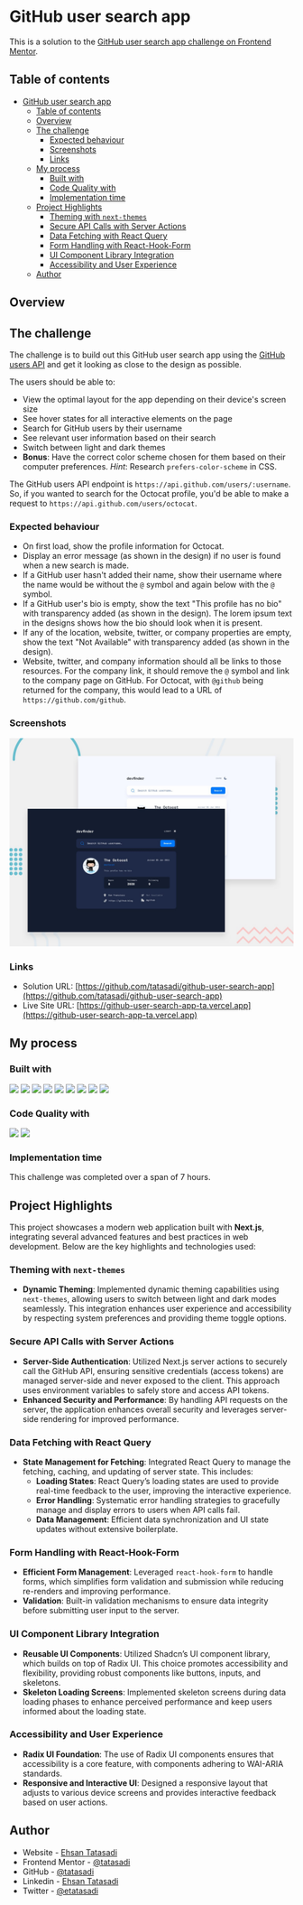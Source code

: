 # GitHub user search app

This is a solution to the [GitHub user search app challenge on Frontend Mentor](https://www.frontendmentor.io/challenges/github-user-search-app-Q09YOgaH6).

## Table of contents

- [GitHub user search app](#github-user-search-app)
  - [Table of contents](#table-of-contents)
  - [Overview](#overview)
  - [The challenge](#the-challenge)
    - [Expected behaviour](#expected-behaviour)
    - [Screenshots](#screenshots)
    - [Links](#links)
  - [My process](#my-process)
    - [Built with](#built-with)
    - [Code Quality with](#code-quality-with)
    - [Implementation time](#implementation-time)
  - [Project Highlights](#project-highlights)
    - [Theming with `next-themes`](#theming-with-next-themes)
    - [Secure API Calls with Server Actions](#secure-api-calls-with-server-actions)
    - [Data Fetching with React Query](#data-fetching-with-react-query)
    - [Form Handling with React-Hook-Form](#form-handling-with-react-hook-form)
    - [UI Component Library Integration](#ui-component-library-integration)
    - [Accessibility and User Experience](#accessibility-and-user-experience)
  - [Author](#author)

## Overview

## The challenge

The challenge is to build out this GitHub user search app using the [GitHub users API](https://docs.github.com/en/rest/reference/users#get-a-user) and get it looking as close to the design as possible.

The users should be able to:

- View the optimal layout for the app depending on their device's screen size
- See hover states for all interactive elements on the page
- Search for GitHub users by their username
- See relevant user information based on their search
- Switch between light and dark themes
- **Bonus**: Have the correct color scheme chosen for them based on their computer preferences. _Hint_: Research `prefers-color-scheme` in CSS.

The GitHub users API endpoint is `https://api.github.com/users/:username`. So, if you wanted to search for the Octocat profile, you'd be able to make a request to `https://api.github.com/users/octocat`.

### Expected behaviour

- On first load, show the profile information for Octocat.
- Display an error message (as shown in the design) if no user is found when a new search is made.
- If a GitHub user hasn't added their name, show their username where the name would be without the `@` symbol and again below with the `@` symbol.
- If a GitHub user's bio is empty, show the text "This profile has no bio" with transparency added (as shown in the design). The lorem ipsum text in the designs shows how the bio should look when it is present.
- If any of the location, website, twitter, or company properties are empty, show the text "Not Available" with transparency added (as shown in the design).
- Website, twitter, and company information should all be links to those resources. For the company link, it should remove the `@` symbol and link to the company page on GitHub. For Octocat, with `@github` being returned for the company, this would lead to a URL of `https://github.com/github`.

### Screenshots

![](./preview.jpg)

### Links

- Solution URL:
  [https://github.com/tatasadi/github-user-search-app](https://github.com/tatasadi/github-user-search-app)
- Live Site URL:
  [https://github-user-search-app-ta.vercel.app](https://github-user-search-app-ta.vercel.app)

## My process

### Built with

![](https://img.shields.io/badge/HTML5-fff?style=for-the-badge&logo=HTML5&logoColor=fff&color=E34F26)
![](https://img.shields.io/badge/CSS3-fff?style=for-the-badge&logo=CSS3&logoColor=fff&color=29a4d9)
![](https://img.shields.io/badge/TypeScript-fff?style=for-the-badge&logo=TypeScript&logoColor=fff&color=2f74c0)
![](https://img.shields.io/badge/git-fff?style=for-the-badge&logo=git&logoColor=fff&color=e94e31)
![](https://img.shields.io/badge/React-fff?style=for-the-badge&logo=React&logoColor=000&color=5ed3f3)
![](https://img.shields.io/badge/Next.JS-fff?style=for-the-badge&logo=next.js&logoColor=fff&color=000)
![](https://img.shields.io/badge/tailwindcss-fff?style=for-the-badge&logo=tailwindcss&logoColor=fff&color=15b8c5)
![](https://img.shields.io/badge/React%20hook%20form-fff?style=for-the-badge&logo=react-hook-form&logoColor=fff&color=ec5990)
![](https://img.shields.io/badge/React%20Query-fff?style=for-the-badge&logo=react-query&logoColor=fff&color=f73f51)

### Code Quality with

![](https://img.shields.io/badge/eslint-fff?style=for-the-badge&logo=eslint&logoColor=fff&color=4930bd)
![](https://img.shields.io/badge/prettier-fff?style=for-the-badge&logo=prettier&logoColor=000&color=f3ae42)

### Implementation time

This challenge was completed over a span of 7 hours.

## Project Highlights

This project showcases a modern web application built with **Next.js**, integrating several advanced features and best practices in web development. Below are the key highlights and technologies used:

### Theming with `next-themes`

- **Dynamic Theming**: Implemented dynamic theming capabilities using `next-themes`, allowing users to switch between light and dark modes seamlessly. This integration enhances user experience and accessibility by respecting system preferences and providing theme toggle options.

### Secure API Calls with Server Actions

- **Server-Side Authentication**: Utilized Next.js server actions to securely call the GitHub API, ensuring sensitive credentials (access tokens) are managed server-side and never exposed to the client. This approach uses environment variables to safely store and access API tokens.
- **Enhanced Security and Performance**: By handling API requests on the server, the application enhances overall security and leverages server-side rendering for improved performance.

### Data Fetching with React Query

- **State Management for Fetching**: Integrated React Query to manage the fetching, caching, and updating of server state. This includes:
  - **Loading States**: React Query’s loading states are used to provide real-time feedback to the user, improving the interactive experience.
  - **Error Handling**: Systematic error handling strategies to gracefully manage and display errors to users when API calls fail.
  - **Data Management**: Efficient data synchronization and UI state updates without extensive boilerplate.

### Form Handling with React-Hook-Form

- **Efficient Form Management**: Leveraged `react-hook-form` to handle forms, which simplifies form validation and submission while reducing re-renders and improving performance.
- **Validation**: Built-in validation mechanisms to ensure data integrity before submitting user input to the server.

### UI Component Library Integration

- **Reusable UI Components**: Utilized Shadcn’s UI component library, which builds on top of Radix UI. This choice promotes accessibility and flexibility, providing robust components like buttons, inputs, and skeletons.
- **Skeleton Loading Screens**: Implemented skeleton screens during data loading phases to enhance perceived performance and keep users informed about the loading state.

### Accessibility and User Experience

- **Radix UI Foundation**: The use of Radix UI components ensures that accessibility is a core feature, with components adhering to WAI-ARIA standards.
- **Responsive and Interactive UI**: Designed a responsive layout that adjusts to various device screens and provides interactive feedback based on user actions.

## Author

- Website - [Ehsan Tatasadi](https://ehsan.tatasadi.com)
- Frontend Mentor - [@tatasadi](https://www.frontendmentor.io/profile/tatasadi)
- GitHub - [@tatasadi](https://github.com/tatasadi)
- Linkedin -
  [Ehsan Tatasadi](https://www.linkedin.com/in/ehsan-tatasadi-2161a433)
- Twitter - [@etatasadi](https://twitter.com/etatasadi)
